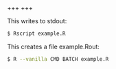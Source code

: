 +++
+++

This writes to stdout:
```bash
$ Rscript example.R
```

This creates a file example.Rout:
```bash
$ R --vanilla CMD BATCH example.R
```
